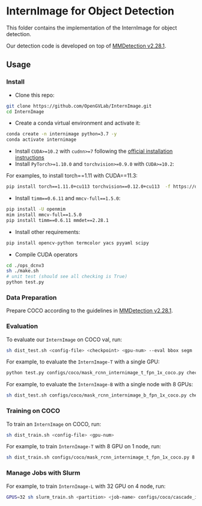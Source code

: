 # InternImage for Object Detection

This folder contains the implementation of the InternImage for object detection. 

Our detection code is developed on top of [MMDetection v2.28.1](https://github.com/open-mmlab/mmdetection/tree/v2.28.1).


## Usage

### Install

- Clone this repo:

```bash
git clone https://github.com/OpenGVLab/InternImage.git
cd InternImage
```

- Create a conda virtual environment and activate it:

```bash
conda create -n internimage python=3.7 -y
conda activate internimage
```

- Install `CUDA>=10.2` with `cudnn>=7` following
  the [official installation instructions](https://docs.nvidia.com/cuda/cuda-installation-guide-linux/index.html)
- Install `PyTorch>=1.10.0` and `torchvision>=0.9.0` with `CUDA>=10.2`:

For examples, to install torch==1.11 with CUDA==11.3:
```bash
pip install torch==1.11.0+cu113 torchvision==0.12.0+cu113  -f https://download.pytorch.org/whl/torch_stable.html
```

- Install `timm==0.6.11` and `mmcv-full==1.5.0`:

```bash
pip install -U openmim
mim install mmcv-full==1.5.0
pip install timm==0.6.11 mmdet==2.28.1
```

- Install other requirements:

```bash
pip install opencv-python termcolor yacs pyyaml scipy
```

- Compile CUDA operators
```bash
cd ./ops_dcnv3
sh ./make.sh
# unit test (should see all checking is True)
python test.py
```

### Data Preparation

Prepare COCO according to the guidelines in [MMDetection v2.28.1](https://github.com/open-mmlab/mmdetection/blob/master/docs/en/1_exist_data_model.md).


### Evaluation

To evaluate our `InternImage` on COCO val, run:

```bash
sh dist_test.sh <config-file> <checkpoint> <gpu-num> --eval bbox segm
```

For example, to evaluate the `InternImage-T` with a single GPU:

```bash
python test.py configs/coco/mask_rcnn_internimage_t_fpn_1x_coco.py checkpoint_dir/det/mask_rcnn_internimage_t_fpn_1x_coco.pth --eval bbox segm
```

For example, to evaluate the `InternImage-B` with a single node with 8 GPUs:

```bash
sh dist_test.sh configs/coco/mask_rcnn_internimage_b_fpn_1x_coco.py checkpoint_dir/det/mask_rcnn_internimage_b_fpn_1x_coco.py 8 --eval bbox segm
```

### Training on COCO

To train an `InternImage` on COCO, run:

```bash
sh dist_train.sh <config-file> <gpu-num>
```

For example, to train `InternImage-T` with 8 GPU on 1 node, run:

```bash
sh dist_train.sh configs/coco/mask_rcnn_internimage_t_fpn_1x_coco.py 8
```

### Manage Jobs with Slurm

For example, to train `InternImage-L` with 32 GPU on 4 node, run:

```bash
GPUS=32 sh slurm_train.sh <partition> <job-name> configs/coco/cascade_internimage_xl_fpn_3x_coco.py work_dirs/cascade_internimage_xl_fpn_3x_coco
```
